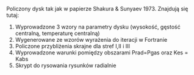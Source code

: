 Policzony dysk tak jak w papierze Shakura & Sunyaev 1973. Znajdują się tutaj:
1. Wyprowadzone 3 wzory na parametry dysku (wysokość, gęstość centralną, temperaturę centralną)
2. Wygenerowane ze wzorów wyrażenia do iteracji w Fortranie
3. Policzone przybliżenia skrajne dla stref I,II i III
4. Wyprowadzone warunki pomiędzy obszarami Prad=Pgas oraz Kes = Kabs
5. Skrypt do rysowania rysunków radialnie
